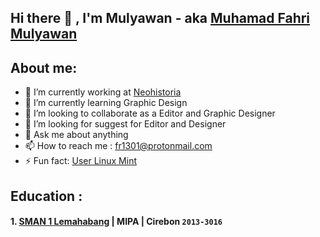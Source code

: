 ## Hi there 👋 , I'm Mulyawan - aka [Muhamad Fahri Mulyawan]()

## About me:
- 🔭 I’m currently working at [Neohistoria]()
- 🌱 I’m currently learning Graphic Design
- 👯 I’m looking to collaborate as a Editor and Graphic Designer
- 🤔 I’m looking for suggest for Editor and Designer
- 💬 Ask me about anything
- 📫 How to reach me : [fr1301@protonmail.com](mail.proton.me)
- ⚡ Fun fact: [User Linux Mint](linuxmint.com)

## Education :

#### 1. [SMAN 1 Lemahabang]() | MIPA | Cirebon `2013-3016`

<!--
**Mulyawan04/Mulyawan04** is a ✨ _special_ ✨ repository because its `README.md` (this file) appears on your GitHub profile.

Here are some ideas to get you started:

- 🔭 I’m currently working on ...
- 🌱 I’m currently learning ...
- 👯 I’m looking to collaborate on ...
- 🤔 I’m looking for help with ...
- 💬 Ask me about ...
- 📫 How to reach me: ...
- 😄 Pronouns: ...
- ⚡ Fun fact: ...

-->
